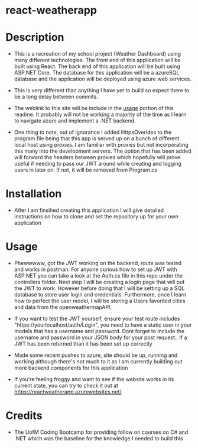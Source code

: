 # react-weatherapp

# Description
- This is a recreation of my school project (Weather Dashboard) using many different technologies. The front end of this application will be built using React. The back end of this application will be built using ASP.NET Core. The database for this application will be a azureSQL database and the application will be deployed using azure web services.

- This is very different than anything I have yet to build so expect there to be a long delay between commits.

- The weblink to this site will be include in the [usage](#usage) portion of this readme. It probably will not be working a majority of the time as I learn to navigate azure and implement a .NET backend.

- One thing to note, out of ignorance I added HttpsOverides to the program file being that this app is served up on a bunch of different local host using proxies. I am familiar with proxies but not incorporating this many into the development servers. The option that has been added will forward the headers between proxies which hopefully will prove useful if needing to pass our JWT around while creating and logging users in later on. If not, it will be removed from Program.cs

# Installation
- After I am finsihed creating this application I will give detailed instructions on how to clone and set the repository up for your own application

# Usage
- Phewwwww, got the JWT working on the backend, route was tested and works in postman. For anyone curious how to set up JWT with ASP.NET you can take a look at the Auth.cs file in this repo under the controllers folder. Next step I will be creating a login page that will put the JWT to work. However before doing that I will be setting up a SQL database to store user login and credentials. Furthermore, once I learn how to perfect the user model, I will be storing a Users favorited cities and data from the openweathermapAPI. 

- If you want to test the JWT yourself, ensure your test route includes "https://yourlocalhost/auth/Login", you need to have a static user in your models that has a username and password. Dont forget to include the username and password in your JSON body for your post request.. If a JWT has been returned than it has been set up correctly

- Made some recent pushes to azure, site should be up, running and working although there's not much to it as I am currently building out more backend components for this application

- If you're feeling froggy and want to see if the website works in its current state, you can try to check it out at https://reactweatherapp.azurewebsites.net/

# Credits
- The UofM Coding Bootcamp for providing follow on courses on C# and .NET which was the baseline for the knowledge I needed to build this
